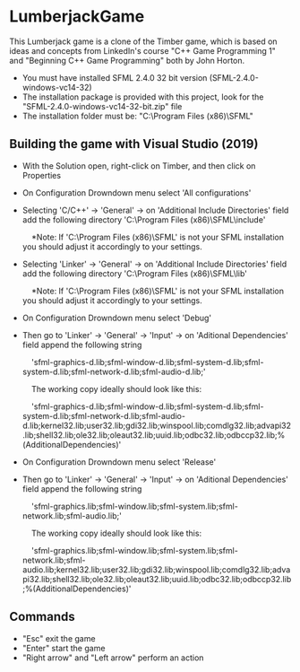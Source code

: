 # LumberjackGame

This Lumberjack game is a clone of the Timber game, which is based on ideas and concepts from LinkedIn's course "C++ Game Programming 1"
and "Beginning C++ Game Programming" both by John Horton.

- You must have installed SFML 2.4.0 32 bit version (SFML-2.4.0-windows-vc14-32)
- The installation package is provided with this project, look for the "SFML-2.4.0-windows-vc14-32-bit.zip" file
- The installation folder must be: "C:\Program Files (x86)\SFML"


Building the game with Visual Studio (2019)
------------
- With the Solution open, right-click on Timber, and then click on Properties
- On Configuration Drowndown menu select 'All configurations'
- Selecting 'C/C++' -> 'General' -> on 'Additional Include Directories' field add the following directory 'C:\Program Files (x86)\SFML\include\'
	<p>&nbsp;&nbsp;&nbsp;&nbsp;*Note: If 'C:\Program Files (x86)\SFML' is not your SFML installation you should adjust it accordingly to your settings.</p>

- Selecting 'Linker' -> 'General' -> on 'Additional Include Directories' field add the following directory 'C:\Program Files (x86)\SFML\lib'
	<p>&nbsp;&nbsp;&nbsp;&nbsp;*Note: If 'C:\Program Files (x86)\SFML' is not your SFML installation you should adjust it accordingly to your settings.</p>

- On Configuration Drowndown menu select 'Debug'
- Then go to 'Linker' -> 'General' -> 'Input' -> on 'Aditional Dependencies' field append the following string 
	<p>&nbsp;&nbsp;&nbsp;&nbsp;'sfml-graphics-d.lib;sfml-window-d.lib;sfml-system-d.lib;sfml-system-d.lib;sfml-network-d.lib;sfml-audio-d.lib;'</p>
	<p>&nbsp;&nbsp;&nbsp;&nbsp;The working copy ideally should look like this:</p>
	<p>&nbsp;&nbsp;&nbsp;&nbsp;'sfml-graphics-d.lib;sfml-window-d.lib;sfml-system-d.lib;sfml-system-d.lib;sfml-network-d.lib;sfml-audio-d.lib;kernel32.lib;user32.lib;gdi32.lib;winspool.lib;comdlg32.lib;advapi32.lib;shell32.lib;ole32.lib;oleaut32.lib;uuid.lib;odbc32.lib;odbccp32.lib;%(AdditionalDependencies)'</p>

- On Configuration Drowndown menu select 'Release'
- Then go to 'Linker' -> 'General' -> 'Input' -> on 'Aditional Dependencies' field append the following string 
	<p>&nbsp;&nbsp;&nbsp;&nbsp;'sfml-graphics.lib;sfml-window.lib;sfml-system.lib;sfml-network.lib;sfml-audio.lib;'</p>
	<p>&nbsp;&nbsp;&nbsp;&nbsp;The working copy ideally should look like this:</p>
	<p>&nbsp;&nbsp;&nbsp;&nbsp;'sfml-graphics.lib;sfml-window.lib;sfml-system.lib;sfml-network.lib;sfml-audio.lib;kernel32.lib;user32.lib;gdi32.lib;winspool.lib;comdlg32.lib;advapi32.lib;shell32.lib;ole32.lib;oleaut32.lib;uuid.lib;odbc32.lib;odbccp32.lib;%(AdditionalDependencies)'</p>




Commands
------------
- "Esc" exit the game
- "Enter" start the game
- "Right arrow" and "Left arrow" perform an action
